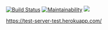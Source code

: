 [![Build Status](https://travis-ci.org/travis-ci/travis-web.svg?branch=master)](https://travis-ci.org/travis-ci/travis-web)   [![Maintainability](https://api.codeclimate.com/v1/badges/1ca6fe78aaf46ce09760/maintainability)](https://codeclimate.com/github/Bekhzod1995/test-sever/maintainability)     <a href="https://codeclimate.com/github/Bekhzod1995/test-sever/test_coverage"><img src="https://api.codeclimate.com/v1/badges/1ca6fe78aaf46ce09760/test_coverage" /></a>


https://test-server-test.herokuapp.com/